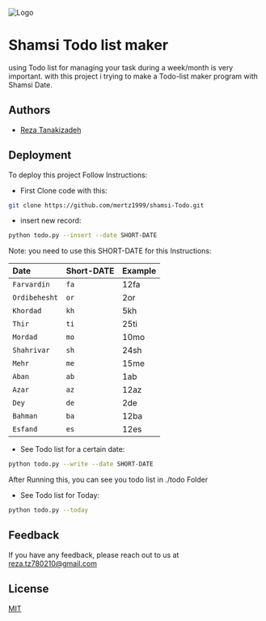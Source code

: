 
![Logo](https://dashboard.snapcraft.io/site_media/appmedia/2020/05/icon_sjsbj5P.png)


# Shamsi Todo list maker

using Todo list for managing your task during a week/month is very important. with this project i trying to make a Todo-list maker program with Shamsi Date.


## Authors

- [Reza Tanakizadeh](https://github.com/mertz1999)


## Deployment

To deploy this project Follow Instructions:

* First Clone code with this:
```bash
git clone https://github.com/mertz1999/shamsi-Todo.git
```

* insert new record:

```bash
python todo.py --insert --date SHORT-DATE
```
Note: you need to use this SHORT-DATE for this Instructions:

| Date | Short-DATE     | Example                |
| :-------- | :------- | :------------------------- |
| `Farvardin` | `fa` | 12fa |
| `Ordibehesht` | `or` | 2or |
| `Khordad` | `kh` | 5kh |
| `Thir` | `ti` | 25ti |
| `Mordad` | `mo` | 10mo |
| `Shahrivar` | `sh` | 24sh |
| `Mehr` | `me` | 15me |
| `Aban` | `ab` | 1ab |
| `Azar` | `az` | 12az |
| `Dey` | `de` | 2de |
| `Bahman` | `ba` | 12ba |
| `Esfand` | `es` | 12es |

* See Todo list for a certain date:
```bash
python todo.py --write --date SHORT-DATE
```
After Running this, you can see you todo list in ./todo Folder

* See Todo list for Today:
```bash
python todo.py --today
```



## Feedback

If you have any feedback, please reach out to us at reza.tz780210@gmail.com


## License

[MIT](https://choosealicense.com/licenses/mit/)

